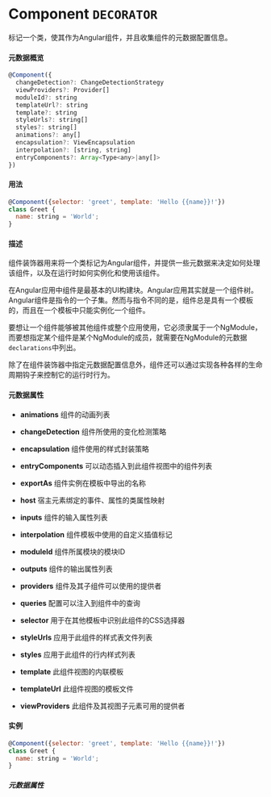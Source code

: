 # Component `DECORATOR`
标记一个类，使其作为Angular组件，并且收集组件的元数据配置信息。

#### 元数据概览
```javascript
@Component({ 
  changeDetection?: ChangeDetectionStrategy
  viewProviders?: Provider[]
  moduleId?: string
  templateUrl?: string
  template?: string
  styleUrls?: string[]
  styles?: string[]
  animations?: any[]
  encapsulation?: ViewEncapsulation
  interpolation?: [string, string]
  entryComponents?: Array<Type<any>|any[]>
})
```
#### 用法
```javascript
@Component({selector: 'greet', template: 'Hello {{name}}!'})
class Greet {
  name: string = 'World';
}
```
#### 描述
组件装饰器用来将一个类标记为Angular组件，并提供一些元数据来决定如何处理该组件，以及在运行时如何实例化和使用该组件。

在Angular应用中组件是最基本的UI构建块。Angular应用其实就是一个组件树。Angular组件是指令的一个子集。然而与指令不同的是，组件总是具有一个模板的，而且在一个模板中只能实例化一个组件。

要想让一个组件能够被其他组件或整个应用使用，它必须隶属于一个NgModule，而要想指定某个组件是某个NgModule的成员，就需要在NgModule的元数据`declarations`中列出。

除了在组件装饰器中指定元数据配置信息外，组件还可以通过实现各种各样的生命周期钩子来控制它的运行时行为。

#### 元数据属性
* **animations** 组件的动画列表

* **changeDetection** 组件所使用的变化检测策略

* **encapsulation** 组件使用的样式封装策略

* **entryComponents** 可以动态插入到此组件视图中的组件列表

* **exportAs** 组件实例在模板中导出的名称

* **host** 宿主元素绑定的事件、属性的类属性映射

* **inputs** 组件的输入属性列表

* **interpolation** 组件模板中使用的自定义插值标记

* **moduleId** 组件所属模块的模块ID

* **outputs** 组件的输出属性列表

* **providers** 组件及其子组件可以使用的提供者

* **queries** 配置可以注入到组件中的查询

* **selector** 用于在其他模板中识别此组件的CSS选择器

* **styleUrls** 应用于此组件的样式表文件列表

* **styles** 应用于此组件的行内样式列表

* **template** 此组件视图的内联模板

* **templateUrl** 此组件视图的模板文件

* **viewProviders** 此组件及其视图子元素可用的提供者

#### 实例
```javascript
@Component({selector: 'greet', template: 'Hello {{name}}!'})
class Greet {
  name: string = 'World';
}
```
##### 元数据属性
